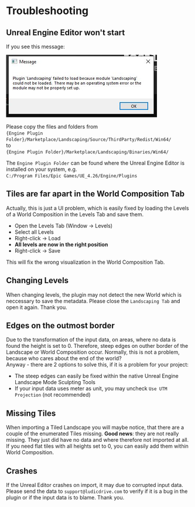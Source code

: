 # Troubleshooting

## Unreal Engine Editor won't start

If you see this message:  

![UE4 Message](_media/ue4_message.jpg)

Please copy the files and folders from  
`{Engine Plugin Folder}/Marketplace/Landscaping/Source/ThirdParty/Redist/Win64/`  
to  
`{Engine Plugin Folder}/Marketplace/Landscaping/Binaries/Win64/`

The `Engine Plugin Folder` can be found where the Unreal Engine Editor is installed on your system, e.g.  
`C:/Program Files/Epic Games/UE_4.26/Engine/Plugins`

## Tiles are far apart in the World Composition Tab

Actually, this is just a UI problem, which is easily fixed by loading the Levels of a World Composition in the Levels Tab and save them.

- Open the Levels Tab (Window -> Levels)
- Select all Levels
- Right-click -> Load
- __All levels are now in the right position__
- Right-click -> Save

This will fix the wrong visualization in the World Composition Tab.

## Changing Levels

When changing levels, the plugin may not detect the new World which is neccessary to save the metadata. Please close the `Landscaping Tab` and open it again. Thank you.

## Edges on the outmost border

Due to the transformation of the input data, on areas, where no data is found the height is set to 0. Therefore, steep edges on outher border of the Landscape or World Composition occur. Normally, this is not a problem, because who cares about the end of the world?  
Anyway - there are 2 options to solve this, if it is a problem for your project:

- The steep edges can easily be fixed within the native Unreal Engine Landscape Mode Sculpting Tools
- If your input data uses meter as unit, you may uncheck `Use UTM Projection` (not recommended)

## Missing Tiles

When importing a Tiled Landscape you will maybe notice, that there are a couple of the enumerated Tiles missing. __Good news__: they are not really missing. They just did have no data and where therefore not imported at all. If you need flat tiles with all heights set to 0, you can easily add them within World Composition.

## Crashes

If the Unreal Editor crashes on import, it may due to corrupted input data. Please send the data to `support@ludicdrive.com` to verify if it is a bug in the plugin or if the input data is to blame. Thank you.
